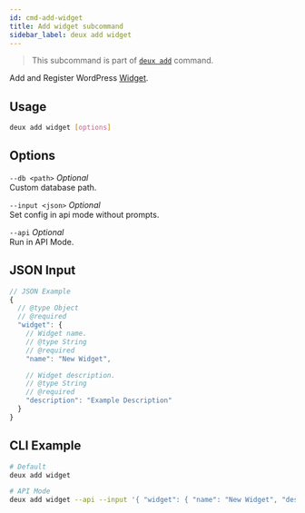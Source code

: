 ```yaml
---
id: cmd-add-widget
title: Add widget subcommand
sidebar_label: deux add widget
---
```


> This subcommand is part of [`deux add`](cmd-add.html) command.

Add and Register WordPress [Widget](https://developer.wordpress.org/themes/functionality/widgets/).

## Usage
```bash
deux add widget [options]
```

## Options
`--db <path>` *Optional*  
Custom database path.

`--input <json>` *Optional*  
Set config in api mode without prompts.

`--api` *Optional*  
Run in API Mode.

## JSON Input
```javascript 
// JSON Example
{
  // @type Object
  // @required
  "widget": {
    // Widget name.
    // @type String
    // @required
    "name": "New Widget",

    // Widget description.
    // @type String
    // @required
    "description": "Example Description"
  }
}
```

## CLI Example
```bash
# Default
deux add widget

# API Mode
deux add widget --api --input '{ "widget": { "name": "New Widget", "description": "Example Description" } }'
```
